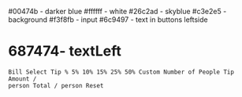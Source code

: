 #00474b - darker blue
#ffffff - white
#26c2ad - skyblue
#c3e2e5 - background
#f3f8fb - input
#6c9497 - text in buttons leftside

# 687474- textLeft

    Bill Select Tip % 5% 10% 15% 25% 50% Custom Number of People Tip Amount /
    person Total / person Reset
